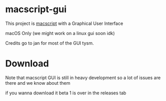 # macscript-gui

This project is [macscript](https://github.com/itsmaclol/macscript) with a Graphical User Interface

macOS Only (we might work on a linux gui soon idk)

Credits go to jan for most of the GUI tysm.

# Download

Note that macscript GUI is still in heavy development so a lot of issues are there and we know about them

if you wanna download it beta 1 is over in the releases tab
